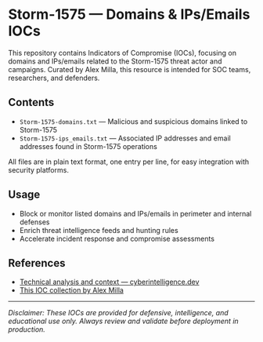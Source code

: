 # Storm-1575 — Domains & IPs/Emails IOCs

This repository contains Indicators of Compromise (IOCs), focusing on domains and IPs/emails related to the Storm-1575 threat actor and campaigns. Curated by Alex Milla, this resource is intended for SOC teams, researchers, and defenders.

## Contents

- `Storm-1575-domains.txt` — Malicious and suspicious domains linked to Storm-1575
- `Storm-1575-ips_emails.txt` — Associated IP addresses and email addresses found in Storm-1575 operations

All files are in plain text format, one entry per line, for easy integration with security platforms.

## Usage

- Block or monitor listed domains and IPs/emails in perimeter and internal defenses
- Enrich threat intelligence feeds and hunting rules
- Accelerate incident response and compromise assessments

## References

- [Technical analysis and context — cyberintelligence.dev](https://www.cyberintelligence.dev/salty-2fa-undetected-phaas-from-storm-1575-targets-us-and-eu-industries/)
- [This IOC collection by Alex Milla](https://github.com/alex-milla/IOCs/tree/main/Storm-1575)

---

_Disclaimer: These IOCs are provided for defensive, intelligence, and educational use only. Always review and validate before deployment in production._
